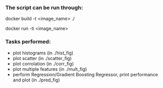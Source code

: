 
### The script can be run through:

docker build -t <image_name> ./

docker run -ti <image_name>

### Tasks performed:

- plot histograms (in ./hist_fig)
- plot scatter (in ./scatter_fig)
- plot corrolation (in ./corr_fig)
- plot multiple features (in ./mult_fig)
- perform Regression/Gradient Boosting Regressor, print performance and plot (in ./pred_fig)
